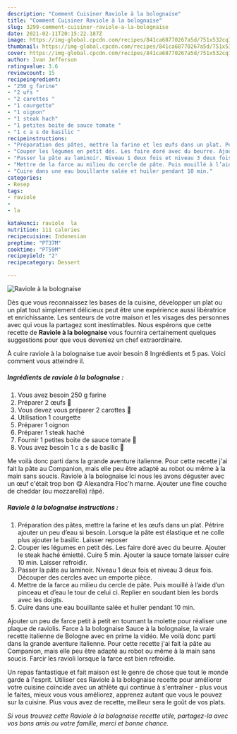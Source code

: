 ```yaml
---
description: "Comment Cuisiner Raviole à la bolognaise"
title: "Comment Cuisiner Raviole à la bolognaise"
slug: 3299-comment-cuisiner-raviole-a-la-bolognaise
date: 2021-02-11T20:15:22.187Z
image: https://img-global.cpcdn.com/recipes/841ca68770267a5d/751x532cq70/raviole-a-la-bolognaise-photo-principale-de-la-recette.jpg
thumbnail: https://img-global.cpcdn.com/recipes/841ca68770267a5d/751x532cq70/raviole-a-la-bolognaise-photo-principale-de-la-recette.jpg
cover: https://img-global.cpcdn.com/recipes/841ca68770267a5d/751x532cq70/raviole-a-la-bolognaise-photo-principale-de-la-recette.jpg
author: Ivan Jefferson
ratingvalue: 3.6
reviewcount: 15
recipeingredient:
- "250 g farine"
- "2 ufs "
- "2 carottes "
- "1 courgette"
- "1 oignon"
- "1 steak hach"
- "1 petites boite de sauce tomate "
- "1 c a s de basilic "
recipeinstructions:
- "Préparation des pâtes, mettre la farine et les œufs dans un plat. Pétrire ajouter un peu d’eau si besoin. Lorsque la pâte est élastique et ne colle plus ajouter le basilic. Laisser reposer"
- "Couper les légumes en petit dés. Les faire doré avec du beurre. Ajouter le steak haché émietté. Cuire 5 min. Ajouter la sauce tomate laisser cuire 10 min. Laisser refroidir."
- "Passer la pâte au laminoir. Niveau 1 deux fois et niveau 3 deux fois. Découper des cercles avec un emporte pièce."
- "Mettre de la farce au milieu du cercle de pâte. Puis mouillé à l’aide d’un pinceau et d’eau le tour de celui ci. Replier en soudant bien les bords avec les doigts."
- "Cuire dans une eau bouillante salée et huiler pendant 10 min."
categories:
- Resep
tags:
- raviole
- 
- la

katakunci: raviole  la 
nutrition: 111 calories
recipecuisine: Indonesian
preptime: "PT37M"
cooktime: "PT59M"
recipeyield: "2"
recipecategory: Dessert

---
```



![Raviole à la bolognaise](https://img-global.cpcdn.com/recipes/841ca68770267a5d/751x532cq70/raviole-a-la-bolognaise-photo-principale-de-la-recette.jpg)

Dès que vous reconnaissez les bases de la cuisine, développer un plat ou un plat tout simplement délicieux peut être une expérience aussi libératrice et enrichissante. Les senteurs de votre maison et les visages des personnes avec qui vous la partagez sont inestimables. Nous espérons que cette recette de <strong> Raviole à la bolognaise </strong> vous fournira certainement quelques suggestions pour que vous deveniez un chef extraordinaire.

<!--inarticleads1-->

À cuire raviole à la bolognaise tue avoir besoin 8 Ingrédients et 5 pas. Voici comment vous atteindre il.

##### Ingrédients de raviole à la bolognaise :

1. Vous avez besoin 250 g farine
1. Préparer 2 œufs 🥚
1. Vous devez vous préparer 2 carottes 🥕
1. Utilisation 1 courgette
1. Préparer 1 oignon
1. Préparer 1 steak haché
1. Fournir 1 petites boite de sauce tomate 🥫
1. Vous avez besoin 1 c a s de basilic 🌿


Me voilà donc parti dans la grande aventure italienne. Pour cette recette j&#39;ai fait la pâte au Companion, mais elle peu être adapté au robot ou même à la main sans soucis. Raviole à la bolognaise Ici nous les avons déguster avec un œuf c&#39;était trop bon 😋 Alexandra Floc&#39;h marne. Ajouter une fine couche de cheddar (ou mozzarella) râpé. 

<!--inarticleads2-->

##### Raviole à la bolognaise instructions :

1. Préparation des pâtes, mettre la farine et les œufs dans un plat. Pétrire ajouter un peu d’eau si besoin. Lorsque la pâte est élastique et ne colle plus ajouter le basilic. Laisser reposer
1. Couper les légumes en petit dés. Les faire doré avec du beurre. Ajouter le steak haché émietté. Cuire 5 min. Ajouter la sauce tomate laisser cuire 10 min. Laisser refroidir.
1. Passer la pâte au laminoir. Niveau 1 deux fois et niveau 3 deux fois. Découper des cercles avec un emporte pièce.
1. Mettre de la farce au milieu du cercle de pâte. Puis mouillé à l’aide d’un pinceau et d’eau le tour de celui ci. Replier en soudant bien les bords avec les doigts.
1. Cuire dans une eau bouillante salée et huiler pendant 10 min.


Ajouter un peu de farce petit à petit en tournant la molette pour réaliser une plaque de raviolis. Farce à la bolognaise Sauce à la bolognaise, la vraie recette italienne de Bologne avec en prime la vidéo. Me voilà donc parti dans la grande aventure italienne. Pour cette recette j&#39;ai fait la pâte au Companion, mais elle peu être adapté au robot ou même à la main sans soucis. Farcir les ravioli lorsque la farce est bien refroidie. 

<!--inarticleads1-->

<p>
Un repas fantastique et fait maison est le genre de chose que tout le monde garde à l'esprit. Utiliser ces Raviole à la bolognaise recette pour améliorer votre cuisine coïncide avec un athlète qui continue à s'entraîner - plus vous le faites, mieux vous vous améliorez, apprenez autant que vous le pouvez sur la cuisine. Plus vous avez de recette, meilleur sera le goût de vos plats.
</p>

<p>
<i>Si vous trouvez cette Raviole à la bolognaise recette utile, partagez-la avec vos bons amis ou votre famille, merci et bonne chance.</i>
</p>
